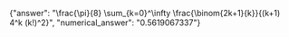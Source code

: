 {"answer": "\\frac{\\pi}{8} \\sum_{k=0}^\\infty \\frac{\\binom{2k+1}{k}}{(k+1) 4^k (k!)^2}", "numerical_answer": "0.5619067337"}